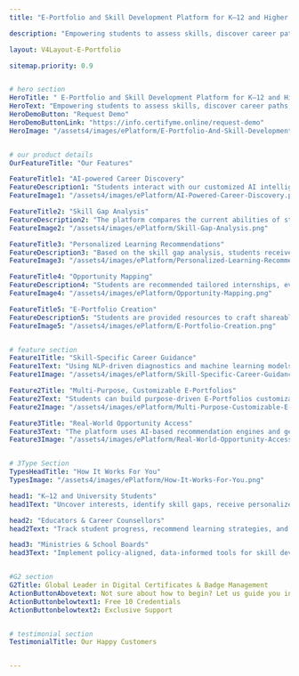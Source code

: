 ```yaml
---
title: "E-Portfolio and Skill Development Platform for K–12 and Higher Education"

description: "Empowering students to assess skills, discover career paths, and showcase growth through personalized learning paths and dynamic portfolios."

layout: V4Layout-E-Portfolio

sitemap.priority: 0.9


# hero section
HeroTitle: " E-Portfolio and Skill Development Platform for K–12 and Higher Education"
HeroText: "Empowering students to assess skills, discover career paths, and showcase growth through personalized learning paths and dynamic portfolios."
HeroDemoButton: "Request Demo"
HeroDemoButtonLink: "https://info.certifyme.online/request-demo"
HeroImage: "/assets4/images/ePlatform/E-Portfolio-And-Skill-Development-Software.png"


# our product details
OurFeatureTitle: "Our Features"

FeatureTitle1: "AI-powered Career Discovery"
FeatureDescription1: "Students interact with our customized AI intelligence that analyzes their background, interests, and aspirations to generate a personalized career map and helps discover career pathways."
FeatureImage1: "/assets4/images/ePlatform/AI-Powered-Career-Discovery.png"

FeatureTitle2: "Skill Gap Analysis"
FeatureDescription2: "The platform compares the current abilities of students with their future goals to identify missing skills and recommend what’s needed, to progress confidently."
FeatureImage2: "/assets4/images/ePlatform/Skill-Gap-Analysis.png"

FeatureTitle3: "Personalized Learning Recommendations"
FeatureDescription3: "Based on the skill gap analysis, students receive specific learning materials, quizzes, and resources that align with their goals and career ambitions."
FeatureImage3: "/assets4/images/ePlatform/Personalized-Learning-Recommendations.png"

FeatureTitle4: "Opportunity Mapping"
FeatureDescription4: "Students are recommended tailored internships, events, and workshops aligned with their interests, location, and current skill profile to turn learning into real-world experience."
FeatureImage4: "/assets4/images/ePlatform/Opportunity-Mapping.png"

FeatureTitle5: "E-Portfolio Creation"
FeatureDescription5: "Students are provided resources to craft shareable, dynamic portfolios enriched with credentials, projects, and personal notes that reflect their true personality and goals."
FeatureImage5: "/assets4/images/ePlatform/E-Portfolio-Creation.png"


# feature section
Feature1Title: "Skill-Specific Career Guidance"
Feature1Text: "Using NLP-driven diagnostics and machine learning models, the system analyzes learner data to generate dynamic career trajectories, pinpoint skill gaps, and deliver real-time, adaptive upskilling paths aligned with industry benchmarks and role-specific competencies."
Feature1Image: "/assets4/images/ePlatform/Skill-Specific-Career-Guidance.png"

Feature2Title: "Multi-Purpose, Customizable E-Portfolios"
Feature2Text: "Students can build purpose-driven E-Portfolios customizable for careers, internships, admissions, or personal branding. These dynamic portfolios integrate verified credentials, social impact projects, and skill progression, into a fully interactive showcase of their development and potential."
Feature2Image: "/assets4/images/ePlatform/Multi-Purpose-Customizable-E-Portfolios.png"

Feature3Title: "Real-World Opportunity Access"
Feature3Text: "The platform uses AI-based recommendation engines and geolocation filters to surface real-time, skill-aligned internships, events, and workshops. By matching learner profiles with contextual data, it enables seamless application of acquired skills in real-world, career-relevant environments."
Feature3Image: "/assets4/images/ePlatform/Real-World-Opportunity-Access.png"


# 3Type Section
TypesHeadTitle: "How It Works For You"
TypesImage: "/assets4/images/ePlatform/How-It-Works-For-You.png"

head1: "K–12 and University Students"
head1Text: "Uncover interests, identify skill gaps, receive personalized learning and showcase your development journey through dynamic portfolios for future career opportunities."

head2: "Educators & Career Counsellors"
head2Text: "Track student progress, recommend learning strategies, and deliver meaningful mentorship based on real-time data delivered to you."

head3: "Ministries & School Boards"
head3Text: "Implement policy-aligned, data-informed tools for skill development and career guidance for all institutions at a national or regional level."


#G2 section
G2Title: Global Leader in Digital Certificates & Badge Management
ActionButtonAbovetext: Not sure about how to begin? Let us guide you in the right direction!
ActionButtonbelowtext1: Free 10 Credentials
ActionButtonbelowtext2: Exclusive Support


# testimonial section
TestimonialTitle: Our Happy Customers


---
```


